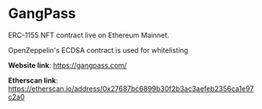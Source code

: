 # GangPass
ERC-1155 NFT contract live on Ethereum Mainnet. 

OpenZeppelin's ECDSA contract is used for whitelisting

**Website link**:
https://gangpass.com/

**Etherscan link**:
https://etherscan.io/address/0x27687bc6899b30f2b3ac3aefeb2356ca1e97c2a0
